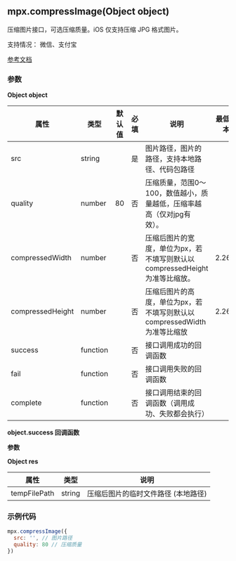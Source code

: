 ## mpx.compressImage(Object object)

压缩图片接口，可选压缩质量。iOS 仅支持压缩 JPG 格式图片。

支持情况： 微信、支付宝

[参考文档](https://developers.weixin.qq.com/miniprogram/dev/api/media/image/wx.compressImage.html)

### 参数

**Object object**

| 属性              | 类型     | 默认值 | 必填 | 说明                                                                 | 最低版本 |
| ----------------- | -------- | ------ | ---- | -------------------------------------------------------------------- | -------- |
| src               | string   |        | 是   | 图片路径，图片的路径，支持本地路径、代码包路径                        |          |
| quality           | number   | 80     | 否   | 压缩质量，范围0～100，数值越小，质量越低，压缩率越高（仅对jpg有效）。 |          |
| compressedWidth   | number   |        | 否   | 压缩后图片的宽度，单位为px，若不填写则默认以compressedHeight为准等比缩放。 | 2.26.0   |
| compressedHeight  | number   |        | 否   | 压缩后图片的高度，单位为px，若不填写则默认以compressedWidth为准等比缩放 | 2.26.0   |
| success           | function |        | 否   | 接口调用成功的回调函数                                               |          |
| fail              | function |        | 否   | 接口调用失败的回调函数                                               |          |
| complete          | function |        | 否   | 接口调用结束的回调函数（调用成功、失败都会执行）                     |

**object.success 回调函数**

**参数**

**Object res**


| 属性         | 类型   | 说明                           |
| ------------ | ------ | ------------------------------ |
| tempFilePath | string | 压缩后图片的临时文件路径 (本地路径) |


### 示例代码
```js
mpx.compressImage({
  src: '', // 图片路径
  quality: 80 // 压缩质量
})
```